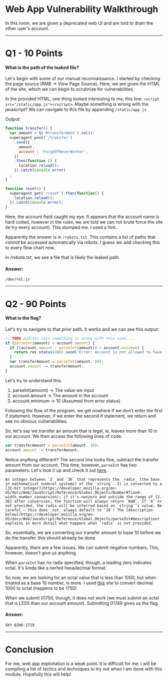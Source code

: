 # Web App Vulnerability Walkthrough
In this room, we are given a deprecated web UI and are told to drain the other user's account. 

---
# Q1 - 10 Points
#### What is the path of the leaked file?

Let's begin with some of our manual reconnaissance. I started by checking the page source (RMB -> View Page Source). Here, we are given the HTML of the site, which we can begin to scrutinize for vulnerabilities.

In the provided HTML, one thing looked interesting to me, this line:
`<script src="/static/app.js"></script>`. Maybe something is wrong with the javascript? We can navigate to this file by appending `/static/app.js`

Output:

```javascript
function transfer() {
  var amount = $('#transferAmnt').val();
  superagent.post('/transfer')
    .send({
      amount,
      account : 'ForgeOfNeverWinter',
    })
    .then(function () {
      location.reload();
    }).catch(console.error)
  ;
}

function reset() {
  superagent.get('/reset').then(function() {
    location.reload();
  }).catch(console.error);
}
```

Here, the account field caught my eye. It appears that the account name is hard coded, however in the rules, we are told we can not brute force the site (ie try every account). This stumped me. I used a hint.

Apparently the answer is in `/robots.txt`. This contains a list of paths that *cannot* be accessed automatically via robots. I guess we add checking this to every flow chart now.

In /robots.txt, we see a file that is likely the leaked path.
#### Answer:
`/dev/rel.js`

---
# Q2 - 90 Points
#### What is the flag?

Let's try to navigate to that prior path. It works and we can see this output:
```javascript
// TODO auditor says something is wrong with this code....
if (parseInt(amount) < account.amount) {
  if ((account.amount - parseInt(amount)) < account.minimum) {
    return res.status(400).send('Error: Account is not allowed to have a balance lower than 10');
  }
  var transferAmount = parseInt(amount, 10);
  account.amount -= transferAmount;
}
```

Let's try to understand this.
1. parseInt(amount) -> The value we input
2. account.amount -> The amount in the account
3. account.minimum -> 10 (Assumed from error status)

Following the flow of the program, we get nowhere if we don't enter the first if statement. However, if we enter the second if statement, we return and see no obvious vulnerabilities.

So, let's say we transfer an amount that is legal, ie, leaves more than 10 in our account. We then access the following lines of code:

```javascript
var transferAmount = parseInt(amount, 10);
account.amount -= transferAmount;
```

Notice anything different? The second line looks fine, subtract the transfer amount from our account. This time, however, `parseInt` has two parameters. Let's look it up and check it out [here](https://developer.mozilla.org/en-US/docs/Web/JavaScript/Reference/Global_Objects/parseInt).

```
An integer between `2` and `36` that represents the _radix_ (the base in mathematical numeral systems) of the `string`. It is converted to a [32-bit integer](https://developer.mozilla.org/en-US/docs/Web/JavaScript/Reference/Global_Objects/Number#fixed-width_number_conversion); if it's nonzero and outside the range of [2, 36] after conversion, the function will always return `NaN`. If `0` or not provided, the radix will be inferred based on `string`'s value. Be careful — this does _not_ always default to `10`! The [description below](https://developer.mozilla.org/en-US/docs/Web/JavaScript/Reference/Global_Objects/parseInt#description) explains in more detail what happens when `radix` is not provided.
```

So, essentially, we are converting our transfer amount to base 10 before we do the transfer. this should already be done.

Apparently, there are a few issues. We can submit negative numbers. This, however, doesn't give us anything.

When `parseInt` has no radix specified, though, a leading zero indicates octal. It's kinda like a nerfed hexadecimal format.

So now, we are looking for an octal value that is less than 1000, but when treated as a base 10 number, is more. I used [this](https://www.binaryhexconverter.com/decimal-to-octal-converter) site to convert decimal 1000 to octal (happens to be 1750)

When we submit 01750, though, it does not work (we must submit an octal that is LESS than our account amount). Submitting 01749 gives us the flag.
#### Answer:
`SKY-BJHO-1719`

---
# Conclusion

For me, web app exploitation is a weak point. It is difficult for me. I will be compiling a list of tactics and techniques to try out when I am done with this module. Hopefully this will help!